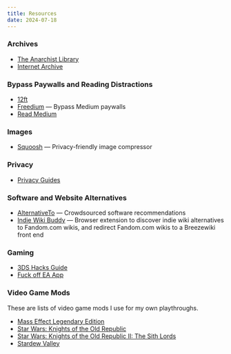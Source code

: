 ```yaml
---
title: Resources
date: 2024-07-18
---
```


### Archives
* [The Anarchist Library](https://theanarchistlibrary.org/)
* [Internet Archive](https://archive.org/)

### Bypass Paywalls and Reading Distractions
* [12ft](https://12ft.io/)
* [Freedium](https://freedium.cfd/) — Bypass Medium paywalls
* [Read Medium](https://readmedium.com/)

### Images
* [Squoosh](https://squoosh.app/) — Privacy-friendly image compressor

### Privacy
* [Privacy Guides](https://www.privacyguides.org/)

### Software and Website Alternatives
* [AlternativeTo](https://alternativeto.net/) — Crowdsourced software recommendations
* [Indie Wiki Buddy](https://getindie.wiki/) — Browser extension to discover indie wiki alternatives to Fandom.com wikis, and redirect Fandom.com wikis to a Breezewiki front end

### Gaming
* [3DS Hacks Guide](https://3ds.hacks.guide/)
* [Fuck off EA App](https://github.com/p0358/Fuck_off_EA_App)

### Video Game Mods
These are lists of video game mods I use for my own playthroughs.
* [Mass Effect Legendary Edition](https://docs.google.com/document/d/1Hhh_31ZlplT06UaVVwf1so7PnIBRCbT60tCBNn7zHiQ/edit)
* [Star Wars: Knights of the Old Republic](https://docs.google.com/document/d/1BTMJ1c-NOjU9q7qNftZac6jkOPluyucILglovcHtiaI/edit)
* [Star Wars: Knights of the Old Republic II: The Sith Lords](https://docs.google.com/document/d/15HbD-k-D8WHrp10IjIryAguhq7k2W94pkuGys7Z7xNM/edit)
* [Stardew Valley](https://docs.google.com/document/d/1LMMd3yRtLYb35A7oNEN1hRUsoe9-vo2MfMxcM2Wq0MI/edit)